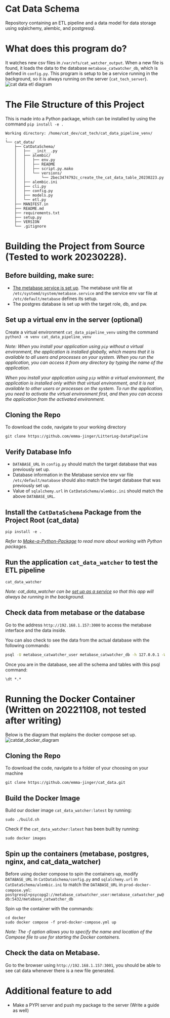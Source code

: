 # Cat Data Schema
Repository containing an ETL pipeline and a data model for data storage using sqlalchemy, alembic, and postgresql.

# What does this program do?
It watches new csv files in `/var/nfs/cat_watcher_output`. When a new file is found, it loads the data to the database `metabase_catwatcher_db`, which is defined in `config.py`.
This program is setup to be a service running in the background, so it is always running on the server (`cat_tech_server`).
![cat data etl diagram](https://github.com/emma-jinger/cat_data/blob/main/Diagrams/cat_data_etl_diagram.png)

# The File Structure of this Project
This is made into a Python package, which can be installed by using the command `pip install -e .`
```
Working directory: /home/cat_dev/cat_tech/cat_data_pipeline_venv/
.
└── cat_data/
    ├── CatDataSchema/
    │   ├── __init__.py
    │   ├── alembic/
    │   │   ├── env.py
    │   │   ├── README
    │   │   ├── script.py.mako
    │   │   └── versions/
    │   │       └── 2bec3474792c_create_the_cat_data_table_20230223.py
    │   ├── alembic.ini
    │   ├── cli.py
    │   ├── config.py
    │   ├── models.py
    │   └── etl.py
    ├── MANIFEST.in
    ├── README.md
    ├── requirements.txt
    ├── setup.py
    ├── VERSION
    └── .gitignore
```


# Building the Project from Source (Tested to work 20230228).
## Before building, make sure:
- [The metabase service is set up](https://github.com/emma-jinger/Set-Up-a-Service-on-Ubuntu). The metabase unit file at `/etc/systemd/system/metabase.service` and the service env var file at `/etc/default/metabase` defines its setup. 
- The postgres database is set up with the target role, db, and pw.

## Set up a virtual env in the server (optional)
Create a virtual environment `cat_data_pipeline_venv` using the command `python3 -m venv cat_data_pipeline_venv`

*Note:* 
*When you install your application using `pip` without a virtual environment, the application is installed globally, which means that it is available to all users and processes on your system. When you run the application, you can access it from any directory by typing the name of the application.* 

*When you install your application using `pip` within a virtual environment, the application is installed only within that virtual environment, and it is not available to other users or processes on the system. To run the application, you need to activate the virtual environment first, and then you can access the application from the activated environment.*

## Cloning the Repo   
To download the code, navigate to your working directory
```
git clone https://github.com/emma-jinger/LitterLog-DataPipeline
```

## Verify Database Info
- `DATABASE_URL` in `config.py` should match the target database that was previously set up.  
- Database information in the Metabase service env var file `/etc/default/matabase` should also match the target database that was previously set up.
- Value of `sqlalchemy.url` in `CatDataSchema/alembic.ini` should match the above `DATABASE_URL`.
 
## Install the `CatDataSchema` Package from the Project Root (cat_data)
```
pip install -e . 
```
*Refer to [Make-a-Python-Package](https://github.com/emma-jinger/Make-a-Python-Package) to read more about working with Python packages.*

## Run the application `cat_data_watcher` to test the ETL pipeline
```
cat_data_watcher
``` 
*Note: cat_data_watcher can be [set up as a service](https://github.com/emma-jinger/Set-Up-a-Service-on-Ubuntu) so that this app will always be running in the background.*

## Check data from metabase or the database
Go to the address `http://192.168.1.157:3000` to access the metabase interface and the data inside.


You can also check to see the data from the actual database with the following commands:
```bash
psql -U metabase_catwatcher_user metabase_catwatcher_db -h 127.0.0.1 -W # type in the password when prompted
```
Once you are in the database, see all the schema and tables with this psql command: 
```psql
\dt *.*
```

# Running the Docker Container (Written on 20221108, not tested after writing)
Below is the diagram that explains the docker compose set up.
![catdat_docker_diagram](https://github.com/emma-jinger/cat_data/blob/main/Diagrams/catdata_docker_diagram.png)

## Cloning the Repo
To download the code, navigate to a folder of your choosing on your machine
```
git clone https://github.com/emma-jinger/cat_data.git 
```
## Build the Docker Image
Build our docker image `cat_data_watcher:latest` by running: 
```
sudo ./build.sh
```
Check if the `cat_data_watcher:latest` has been built by running:
```
sudo docker images
```
## Spin up the containers (metabase, postgres, nginx, and cat_data_watcher)
Before using docker compose to spin the containers up, modify `DATABASE_URL` in `CatDataSchema/config.py` and `sqlalchemy.url` in `CatDataSchema/alembic.ini` to match the `DATABASE_URL` in `prod-docker-compose.yml`: 
```postgresql+psycopg2://metabase_catwatcher_user:metabase_catwatcher_pw@db:5432/metabase_catwatcher_db```

Spin up the container with the commands: 
```
cd docker 
sudo docker compose -f prod-docker-compose.yml up
```
*Note: The -f option allows you to specify the name and location of the Compose file to use for starting the Docker containers.*
## Check the data on Metabase. 
Go to the browser using `http://192.168.1.157:3001`, you should be able to see cat data whenever there is a new file generated. 


# Additional feature to add 
- Make a PYPI server and push my package to the server (Write a guide as well)
